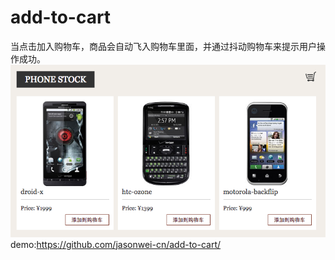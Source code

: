 # add-to-cart
当点击加入购物车，商品会自动飞入购物车里面，并通过抖动购物车来提示用户操作成功。
![image](https://github.com/jasonwei-cn/add-to-cart/blob/master/img/1.jpg)
demo:https://github.com/jasonwei-cn/add-to-cart/
